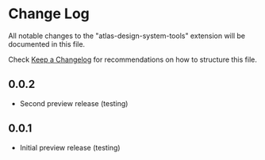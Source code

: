 # Change Log

All notable changes to the "atlas-design-system-tools" extension will be documented in this file.

Check [Keep a Changelog](http://keepachangelog.com/) for recommendations on how to structure this file.

## 0.0.2

- Second preview release (testing)

## 0.0.1

- Initial preview release (testing)
